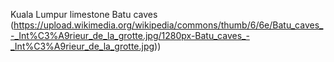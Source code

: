 Kuala Lumpur limestone Batu caves
(https://upload.wikimedia.org/wikipedia/commons/thumb/6/6e/Batu_caves_-_Int%C3%A9rieur_de_la_grotte.jpg/1280px-Batu_caves_-_Int%C3%A9rieur_de_la_grotte.jpg))

